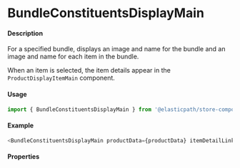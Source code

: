 # BundleConstituentsDisplayMain

#### Description

For a specified bundle, displays an image and name for the bundle and an image and name for each item in the bundle.

When an item is selected, the item details appear in the `ProductDisplayItemMain` component.

#### Usage

```js
import { BundleConstituentsDisplayMain } from '@elasticpath/store-components';
```

#### Example

```js
<BundleConstituentsDisplayMain productData={productData} itemDetailLink={itemDetailLink} />
```

#### Properties

<!-- PROPS -->
